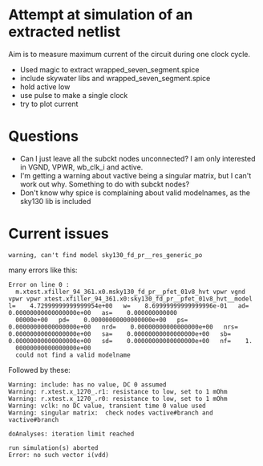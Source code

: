 # Attempt at simulation of an extracted netlist

Aim is to measure maximum current of the circuit during one clock cycle.

* Used magic to extract wrapped_seven_segment.spice
* include skywater libs and wrapped_seven_segment.spice
* hold active low
* use pulse to make a single clock 
* try to plot current

# Questions

* Can I just leave all the subckt nodes unconnected? I am only interested in VGND, VPWR, wb_clk_i and active. 
* I'm getting a warning about vactive being a singular matrix, but I can't work out why. Something to do with subckt nodes?
* Don't know why spice is complaining about valid modelnames, as the sky130 lib is included

# Current issues

    warning, can't find model sky130_fd_pr__res_generic_po

many errors like this:

    Error on line 0 :
      m.xtest.xfiller_94_361.x0.msky130_fd_pr__pfet_01v8_hvt vpwr vgnd vpwr vpwr xtest.xfiller_94_361.x0:sky130_fd_pr__pfet_01v8_hvt__model l=    4.72999999999999954e+00   w=    8.69999999999999996e-01   ad=    0.00000000000000000e+00   as=    0.000000000000
      00000e+00   pd=    0.00000000000000000e+00   ps=    0.00000000000000000e+00   nrd=    0.00000000000000000e+00   nrs=    0.00000000000000000e+00   sa=    0.00000000000000000e+00   sb=    0.00000000000000000e+00   sd=    0.00000000000000000e+00   nf=    1.
      00000000000000000e+00
      could not find a valid modelname

Followed by these:

    Warning: include: has no value, DC 0 assumed                                                                                                                                                                                                                  
    Warning: r.xtest.x_1270_.r1: resistance to low, set to 1 mOhm
    Warning: r.xtest.x_1270_.r0: resistance to low, set to 1 mOhm
    Warning: vclk: no DC value, transient time 0 value used
    Warning: singular matrix:  check nodes vactive#branch and vactive#branch

    doAnalyses: iteration limit reached

    run simulation(s) aborted
    Error: no such vector i(vdd)
